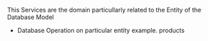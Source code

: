 This Services are the domain particullarly related to the Entity of the Database Model

- Database Operation on particular entity example. products